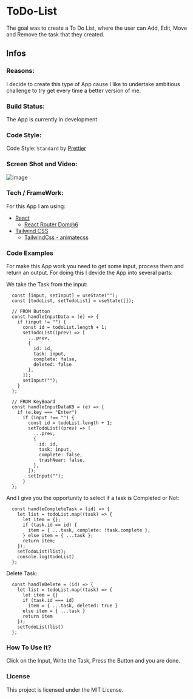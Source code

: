 # ToDo-List

The goal was to create a To Do List, where the user can Add, Edit, Move and Remove the task that they created.

## Infos

### Reasons:

I decide to create this type of App cause I like to undertake ambitious challenge to try get every time a better version of me.

### Build Status:

The App is currently in development.

### Code Style:

Code Style: `Standard` by [Prettier](https://prettier.io/)

### Screen Shot and Video:

![image](https://user-images.githubusercontent.com/83871565/216817886-f6138651-f0ab-4bfd-9685-e7bd3bfb84b2.png)

### Tech / FrameWork:

For this App I am using:

- [React](https://en.reactjs.org/)
  - [React Router Dom@6](https://reactrouter.com/en/main)
- [Tailwind CSS](https://tailwindcss.com/)
  - [TailwindCss - animatecss](https://www.npmjs.com/package/tailwindcss-animatecss?activeTab=readme)


### Code Examples

For make this App work you need to get some input, process them and return an output. For doing this I devide the App into several parts:

We take the Task from the input:
```
  const [input, setInput] = useState("");
  const [todoList, setTodoList] = useState([]);
  
  // FROM Button
  const handleInputData = (e) => {
    if (input != "") {
      const id = todoList.length + 1;
      setTodoList((prev) => [
        ...prev,
        {
          id: id,
          task: input,
          complete: false,
          deleted: false
        },
      ]);
      setInput("");
    }
  };
  
  // FROM KeyBoard
  const handleInputDataKB = (e) => {
    if (e.key === "Enter")
      if (input !== "") {
        const id = todoList.length + 1;
        setTodoList((prev) => [
          ...prev,
          {
            id: id,
            task: input,
            complete: false,
            trashNear: false,
          },
        ]);
        setInput("");
      }
  };
```

And I give you the opportunity to select if a task is Completed or Not:

```
  const handleCompleteTask = (id) => {
    let list = todoList.map((task) => {
      let item = {};
      if (task.id == id) {
        item = { ...task, complete: !task.complete };
      } else item = { ...task };
      return item;
    });
    setTodoList(list);
    console.log(todoList)
  };
```

Delete Task:

```
  const handleDelete = (id) => {
    let list = todoList.map((task) => {
      let item = {}
      if (task.id === id)
        item = { ...task, deleted: true }
      else item = { ...task }
      return item
    });
    setTodoList(list)
  };
```

### How To Use It?

Click on the Input, Write the Task, Press the Button and you are done.

### License

This project is licensed under the MIT License.
